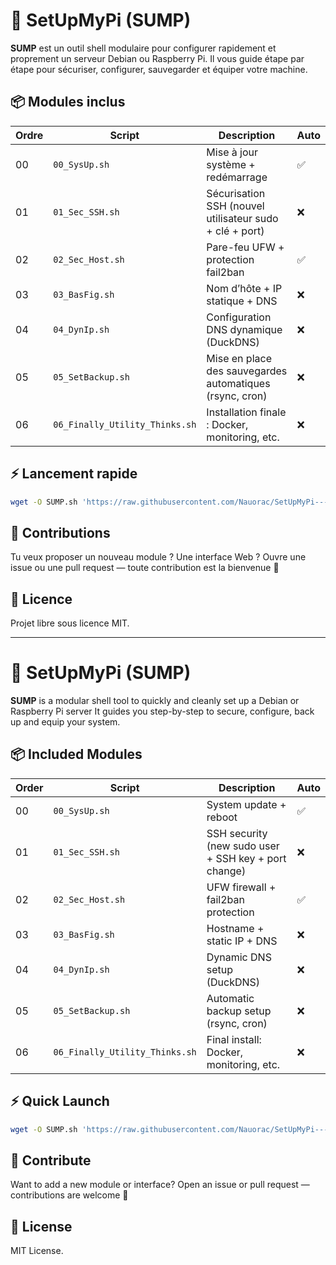 # 🚀 SetUpMyPi (SUMP)

**SUMP** est un outil shell modulaire pour configurer rapidement et proprement un serveur Debian ou Raspberry Pi.
Il vous guide étape par étape pour sécuriser, configurer, sauvegarder et équiper votre machine.

## 📦 Modules inclus

| Ordre | Script                        | Description                                                  | Auto |
|-------|-------------------------------|--------------------------------------------------------------|------|
| 00    | `00_SysUp.sh`                 | Mise à jour système + redémarrage                            | ✅   |
| 01    | `01_Sec_SSH.sh`               | Sécurisation SSH (nouvel utilisateur sudo + clé + port)      | ❌   |
| 02    | `02_Sec_Host.sh`              | Pare-feu UFW + protection fail2ban                           | ✅   |
| 03    | `03_BasFig.sh`                | Nom d’hôte + IP statique + DNS                               | ❌   |
| 04    | `04_DynIp.sh`                 | Configuration DNS dynamique (DuckDNS)                        | ❌   |
| 05    | `05_SetBackup.sh`             | Mise en place des sauvegardes automatiques (rsync, cron)     | ❌   |
| 06    | `06_Finally_Utility_Thinks.sh`| Installation finale : Docker, monitoring, etc.               | ❌   |

## ⚡ Lancement rapide

```bash
wget -O SUMP.sh 'https://raw.githubusercontent.com/Nauorac/SetUpMyPi---SUMP/main/SUMP.sh' && chmod +x SUMP.sh && sudo bash SUMP.sh
```

## 🤝 Contributions

Tu veux proposer un nouveau module ? Une interface Web ?
Ouvre une issue ou une pull request — toute contribution est la bienvenue 🙌

## 📜 Licence

Projet libre sous licence MIT.

---

# 🚀 SetUpMyPi (SUMP)

**SUMP** is a modular shell tool to quickly and cleanly set up a Debian or Raspberry Pi server
It guides you step-by-step to secure, configure, back up and equip your system.

## 📦 Included Modules

| Order | Script                        | Description                                                  | Auto |
|-------|-------------------------------|--------------------------------------------------------------|------|
| 00    | `00_SysUp.sh`                 | System update + reboot                                       | ✅   |
| 01    | `01_Sec_SSH.sh`               | SSH security (new sudo user + SSH key + port change)         | ❌   |
| 02    | `02_Sec_Host.sh`              | UFW firewall + fail2ban protection                           | ✅   |
| 03    | `03_BasFig.sh`                | Hostname + static IP + DNS                                   | ❌   |
| 04    | `04_DynIp.sh`                 | Dynamic DNS setup (DuckDNS)                                  | ❌   |
| 05    | `05_SetBackup.sh`             | Automatic backup setup (rsync, cron)                         | ❌   |
| 06    | `06_Finally_Utility_Thinks.sh`| Final install: Docker, monitoring, etc.                      | ❌   |

## ⚡ Quick Launch

```bash
wget -O SUMP.sh 'https://raw.githubusercontent.com/Nauorac/SetUpMyPi---SUMP/main/SUMP.sh' && chmod +x SUMP.sh && sudo bash SUMP.sh
```

## 🤝 Contribute

Want to add a new module or interface?
Open an issue or pull request — contributions are welcome 🙌

## 📜 License

MIT License.